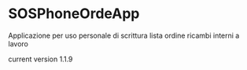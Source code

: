 # SOSPhoneOrdeApp
Applicazione per uso personale di scrittura lista ordine ricambi interni a lavoro

current version 1.1.9

